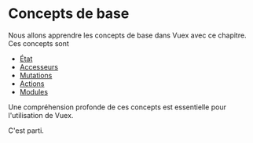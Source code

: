 # Concepts de base

Nous allons apprendre les concepts de base dans Vuex avec ce chapitre. Ces concepts sont
  - [État](state.md)
  - [Accesseurs](getters.md)
  - [Mutations](mutations.md)
  - [Actions](actions.md)
  - [Modules](modules.md)

Une compréhension profonde de ces concepts est essentielle pour l'utilisation de Vuex.

C'est parti.
